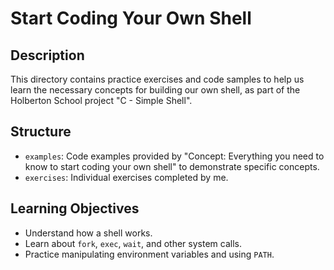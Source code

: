 # Start Coding Your Own Shell

## Description
This directory contains practice exercises and code samples to help us learn the necessary concepts for building our own shell, as part of the Holberton School project "C - Simple Shell".

## Structure
- `examples`: Code examples provided by "Concept: Everything you need to know to start coding your own shell" to demonstrate specific concepts.
- `exercises`: Individual exercises completed by me.

## Learning Objectives
- Understand how a shell works.
- Learn about `fork`, `exec`, `wait`, and other system calls.
- Practice manipulating environment variables and using `PATH`.

